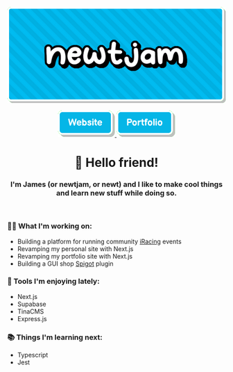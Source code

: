 <p align="center">
  <img src="img/header.png" />
</p>

<div align="center">
  <a href="https://newtjam.com">
    <img src="img/website.png" />
  </a>
  <a href="https://portfolio.newtjam.com">
    <img src="img/portfolio.png" />
  </a>
</div>

<h1 align="center">
  👋 Hello friend!
</h1>
<h3 align="center">
  I'm James (or newtjam, or newt) and I like to make cool things and learn new stuff while doing so.
</h3>

<br/>

### 👨‍💻 What I'm working on:
- Building a platform for running community [iRacing](https://iracing.com) events
- Revamping my personal site with Next.js
- Revamping my portfolio site with Next.js
- Building a GUI shop [Spigot](https://spigotmc.org) plugin

### 🌟 Tools I'm enjoying lately:
- Next.js
- Supabase
- TinaCMS
- Express.js

### 📚 Things I'm learning next: 
- Typescript
- Jest
